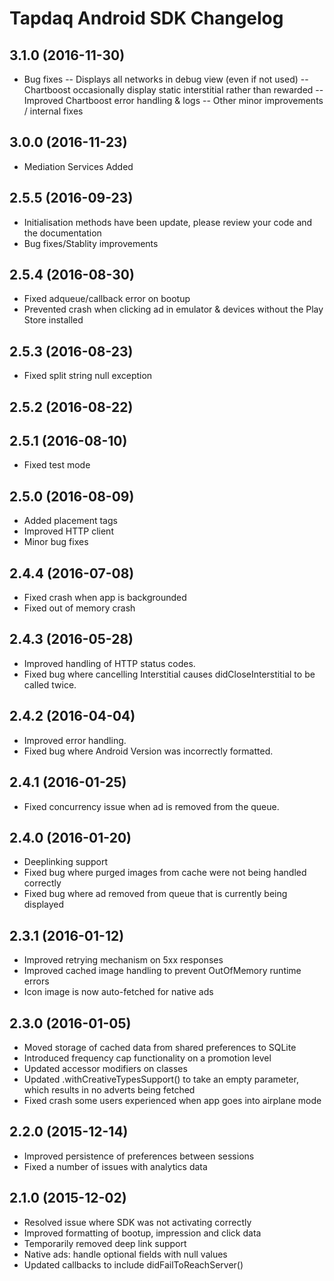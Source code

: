 # Tapdaq Android SDK Changelog

## 3.1.0 (2016-11-30)

- Bug fixes
-- Displays all networks in debug view (even if not used)
-- Chartboost occasionally display static interstitial rather than rewarded
-- Improved Chartboost error handling & logs
-- Other minor improvements / internal fixes

## 3.0.0 (2016-11-23)

- Mediation Services Added

## 2.5.5 (2016-09-23)

- Initialisation methods have been update, please review your code and the documentation
- Bug fixes/Stablity improvements

## 2.5.4 (2016-08-30)

- Fixed adqueue/callback error on bootup
- Prevented crash when clicking ad in emulator & devices without the Play Store installed

## 2.5.3 (2016-08-23)

- Fixed split string null exception

## 2.5.2 (2016-08-22)


## 2.5.1 (2016-08-10)

- Fixed test mode

## 2.5.0 (2016-08-09)

- Added placement tags
- Improved HTTP client
- Minor bug fixes

## 2.4.4 (2016-07-08)

- Fixed crash when app is backgrounded
- Fixed out of memory crash

## 2.4.3 (2016-05-28)

- Improved handling of HTTP status codes. 
- Fixed bug where cancelling Interstitial causes didCloseInterstitial to be called twice.

## 2.4.2 (2016-04-04)

- Improved error handling.
- Fixed bug where Android Version was incorrectly formatted. 

## 2.4.1 (2016-01-25)

- Fixed concurrency issue when ad is removed from the queue.

## 2.4.0 (2016-01-20)

- Deeplinking support
- Fixed bug where purged images from cache were not being handled correctly
- Fixed bug where ad removed from queue that is currently being displayed

## 2.3.1 (2016-01-12)

- Improved retrying mechanism on 5xx responses
- Improved cached image handling to prevent OutOfMemory runtime errors
- Icon image is now auto-fetched for native ads

## 2.3.0 (2016-01-05)

- Moved storage of cached data from shared preferences to SQLite
- Introduced frequency cap functionality on a promotion level
- Updated accessor modifiers on classes
- Updated .withCreativeTypesSupport() to take an empty parameter, which results in no adverts being fetched
- Fixed crash some users experienced when app goes into airplane mode

## 2.2.0 (2015-12-14)

- Improved persistence of preferences between sessions
- Fixed a number of issues with analytics data

## 2.1.0 (2015-12-02)

- Resolved issue where SDK was not activating correctly
- Improved formatting of bootup, impression and click data
- Temporarily removed deep link support
- Native ads: handle optional fields with null values
- Updated callbacks to include didFailToReachServer()
